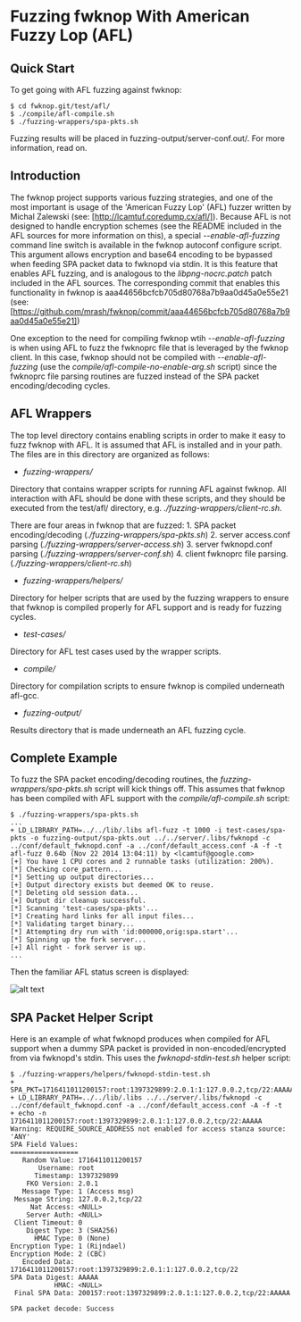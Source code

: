 
# Fuzzing fwknop With American Fuzzy Lop (AFL)

## Quick Start

To get going with AFL fuzzing against fwknop:

    $ cd fwknop.git/test/afl/
    $ ./compile/afl-compile.sh
    $ ./fuzzing-wrappers/spa-pkts.sh

Fuzzing results will be placed in fuzzing-output/server-conf.out/. For more
information, read on.

## Introduction

The fwknop project supports various fuzzing strategies, and one of the most
important is usage of the 'American Fuzzy Lop' (AFL) fuzzer written by Michal
Zalewski (see: [http://lcamtuf.coredump.cx/afl/]). Because AFL is not designed to
handle encryption schemes (see the README included in the AFL sources for more
information on this), a special *--enable-afl-fuzzing* command line switch is
available in the fwknop autoconf configure script. This argument allows
encryption and base64 encoding to be bypassed when feeding SPA packet data to
fwknopd via stdin. It is this feature that enables AFL fuzzing, and is analogous
to the *libpng-nocrc.patch* patch included in the AFL sources. The corresponding
commit that enables this functionality in fwknop is aaa44656bcfcb705d80768a7b9aa0d45a0e55e21
(see: [https://github.com/mrash/fwknop/commit/aaa44656bcfcb705d80768a7b9aa0d45a0e55e21])

One exception to the need for compiling fwknop wtih *--enable-afl-fuzzing* is
when using AFL to fuzz the fwknoprc file that is leveraged by the fwknop client.
In this case, fwknop should not be compiled with
*--enable-afl-fuzzing* (use the *compile/afl-compile-no-enable-arg.sh* script)
since the fwknoprc file parsing routines are fuzzed instead of the SPA packet
encoding/decoding cycles.

## AFL Wrappers

The top level directory contains enabling scripts in order to make it easy to
fuzz fwknop with AFL. It is assumed that AFL is installed and in your path. The
files are in this directory are organized as follows:

 * *fuzzing-wrappers/*

  Directory that contains wrapper scripts for running AFL against fwknop. All
  interaction with AFL should be done with these scripts, and they should be executed
  from the test/afl/ directory, e.g. *./fuzzing-wrappers/client-rc.sh*.

  There are four areas in fwknop that are fuzzed:
    1. SPA packet encoding/decoding (*./fuzzing-wrappers/spa-pkts.sh*)
    2. server access.conf parsing (*./fuzzing-wrappers/server-access.sh*)
    3. server fwknopd.conf parsing (*./fuzzing-wrappers/server-conf.sh*)
    4. client fwknoprc file parsing. (*./fuzzing-wrappers/client-rc.sh*)

 * *fuzzing-wrappers/helpers/*

  Directory for helper scripts that are used by the fuzzing wrappers to ensure
  that fwknop is compiled properly for AFL support and is ready for fuzzing cycles.

 * *test-cases/*

  Directory for AFL test cases used by the wrapper scripts.

 * *compile/*

  Directory for compilation scripts to ensure fwknop is compiled underneath afl-gcc.

 * *fuzzing-output/*

  Results directory that is made underneath an AFL fuzzing cycle.

## Complete Example

To fuzz the SPA packet encoding/decoding routines, the *fuzzing-wrappers/spa-pkts.sh*
script will kick things off. This assumes that fwknop has been compiled with AFL
support with the *compile/afl-compile.sh* script:

    $ ./fuzzing-wrappers/spa-pkts.sh
    ...
    + LD_LIBRARY_PATH=../../lib/.libs afl-fuzz -t 1000 -i test-cases/spa-pkts -o fuzzing-output/spa-pkts.out ../../server/.libs/fwknopd -c ../conf/default_fwknopd.conf -a ../conf/default_access.conf -A -f -t
    afl-fuzz 0.64b (Nov 22 2014 13:04:11) by <lcamtuf@google.com>
    [+] You have 1 CPU cores and 2 runnable tasks (utilization: 200%).
    [*] Checking core_pattern...
    [*] Setting up output directories...
    [+] Output directory exists but deemed OK to reuse.
    [*] Deleting old session data...
    [+] Output dir cleanup successful.
    [*] Scanning 'test-cases/spa-pkts'...
    [*] Creating hard links for all input files...
    [*] Validating target binary...
    [*] Attempting dry run with 'id:000000,orig:spa.start'...
    [*] Spinning up the fork server...
    [+] All right - fork server is up.
    ...

Then the familiar AFL status screen is displayed:

![alt text][AFL-status-screen]

[AFL-status-screen]: https://github.com/mrash/fwknop/raw/master/test/afl/AFL_status_screen.png "AFL Fuzzing SPA Packets"

## SPA Packet Helper Script

Here is an example of what fwknopd produces when compiled for AFL support when
a dummy SPA packet is provided in non-encoded/encrypted from via fwknopd's
stdin. This uses the *fwknopd-stdin-test.sh* helper script:

    $ ./fuzzing-wrappers/helpers/fwknopd-stdin-test.sh
    + SPA_PKT=1716411011200157:root:1397329899:2.0.1:1:127.0.0.2,tcp/22:AAAAA
    + LD_LIBRARY_PATH=../../lib/.libs ../../server/.libs/fwknopd -c ../conf/default_fwknopd.conf -a ../conf/default_access.conf -A -f -t
    + echo -n 1716411011200157:root:1397329899:2.0.1:1:127.0.0.2,tcp/22:AAAAA
    Warning: REQUIRE_SOURCE_ADDRESS not enabled for access stanza source: 'ANY'
    SPA Field Values:
    =================
       Random Value: 1716411011200157
           Username: root
          Timestamp: 1397329899
        FKO Version: 2.0.1
       Message Type: 1 (Access msg)
     Message String: 127.0.0.2,tcp/22
         Nat Access: <NULL>
        Server Auth: <NULL>
     Client Timeout: 0
        Digest Type: 3 (SHA256)
          HMAC Type: 0 (None)
    Encryption Type: 1 (Rijndael)
    Encryption Mode: 2 (CBC)
       Encoded Data: 1716411011200157:root:1397329899:2.0.1:1:127.0.0.2,tcp/22
    SPA Data Digest: AAAAA
               HMAC: <NULL>
     Final SPA Data: 200157:root:1397329899:2.0.1:1:127.0.0.2,tcp/22:AAAAA

    SPA packet decode: Success
